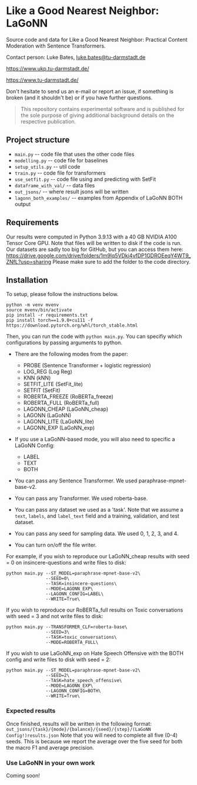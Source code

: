 # Like a Good Nearest Neighbor: LaGoNN

Source code and data for Like a Good Nearest Neighbor: Practical Content Moderation with Sentence Transformers.

Contact person: Luke Bates, luke.bates@tu-darmstadt.de

https://www.ukp.tu-darmstadt.de/

https://www.tu-darmstadt.de/


Don't hesitate to send us an e-mail or report an issue, if something is broken (and it shouldn't be) or if you have further questions.

> This repository contains experimental software and is published for the sole purpose of giving additional background details on the respective publication.

## Project structure
* `main.py` -- code file that uses the other code files
* `modelling.py` -- code file for baselines
* `setup_utils.py` -- util code
* `train.py` -- code file for transformers
* `use_setfit.py` -- code file using and predicting with SetFit
* `dataframe_with_val/` -- data files
* `out_jsons/` -- where result jsons will be written
* `lagonn_both_examples/` -- examples from Appendix of LaGoNN BOTH output


## Requirements
Our results were computed in Python 3.9.13 with a 40 GB NVIDIA A100 Tensor Core GPU. Note that files will be written to disk if the code is run.
Our datasets are sadly too big for GitHub, but you can access them here: https://drive.google.com/drive/folders/1m9lq5VDki4vfDP1GDROEeqY4WT9_ZNfL?usp=sharing
Please make sure to add the folder to the code directory.

## Installation
To setup, please follow the instructions below.
```
python -m venv mvenv
source mvenv/bin/activate
pip install -r requirements.txt
pip install torch==1.9.0+cu111 -f https://download.pytorch.org/whl/torch_stable.html
```
 
Then, you can run the code with `python main.py`. You can specifiy which configurations by passing arguments to python. 
* There are the following modes from the paper: 
    * PROBE (Sentence Transformer + logistic regression)
    * LOG_REG (Log Reg)
    * KNN (kNN)
    * SETFIT_LITE (SetFit_lite)
    * SETFIT (SetFit)
    * ROBERTA_FREEZE (RoBERTa_freeze)
    * ROBERTA_FULL (RoBERTa_full)
    * LAGONN_CHEAP (LaGoNN_cheap)
    * LAGONN (LaGoNN)
    * LAGONN_LITE (LaGoNN_lite) 
    * LAGONN_EXP (LaGoNN_exp)
* If you use a LaGoNN-based mode, you will also need to specific a LaGoNN Config:
    * LABEL
    * TEXT
    * BOTH

* You can pass any Sentence Transformer. We used paraphrase-mpnet-base-v2.
* You can pass any Transformer. We used roberta-base.
* You can pass any dataset we used as a 'task'. Note that we assume a `text`, `labels`, and `label_text` field and a training, validation, and test dataset.
* You can pass any seed for sampling data. We used 0, 1, 2, 3, and 4.
* You can turn on/off the file writer.

For example, if you wish to reproduce our LaGoNN_cheap results with seed = 0 on insincere-questions and write files to disk:
```
python main.py --ST_MODEL=paraphrase-mpnet-base-v2\
               --SEED=0\
               --TASK=insincere-questions\
               --MODE=LAGONN_EXP\
               --LAGONN_CONFIG=LABEL\
               --WRITE=True\
```
If you wish to reproduce our RoBERTa_full results on Toxic conversations with seed  = 3 and not write files to disk:
```
python main.py --TRANSFORMER_CLF=roberta-base\
               --SEED=3\
               --TASK=toxic_conversations\
               --MODE=ROBERTA_FULL\
```
If you wish to use LaGoNN_exp on Hate Speech Offensive with the BOTH config and write files to disk with seed = 2:
```
python main.py --ST_MODEL=paraphrase-mpnet-base-v2\
               --SEED=2\
               --TASK=hate_speech_offensive\
               --MODE=LAGONN_EXP\
               --LAGONN_CONFIG=BOTH\
               --WRITE=True\
```

### Expected results
Once finished, results will be written in the following format:
`out_jsons/{task}/{mode}/{balance}/{seed}/{step}/(LaGoNN Config!)results.json`
Note that you will need to complete all five (0-4) seeds. This is because we report the average over the five seed for both the macro F1 and average precision.

### Use LaGoNN in your own work
Coming soon!